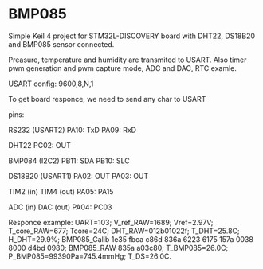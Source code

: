 BMP085
======

Simple Keil 4 project for STM32L-DISCOVERY board with DHT22, DS18B20 and BMP085 sensor connected.

Preasure, temperature and humidity are transmited to USART. Also timer pwm generation and pwm capture mode, ADC and DAC, RTC examle.

USART config: 9600,8,N,1

To get board responce, we need to send any char to USART 


pins:


RS232 (USART2)
PA10:  TxD
PA09:  RxD

DHT22
PC02:  OUT

BMP084 (I2C2)
PB11:  SDA
PB10:  SLC

DS18B20 (USART1)
PA02:  OUT
PA03:  OUT

TIM2 (in) TIM4 (out)
PA05: PA15

ADC (in) DAC (out)
PA04: PC03

Responce example:
UART=103;
V_ref_RAW=1689;
Vref=2.97V;
T_core_RAW=677;
Tcore=24C;
DHT_RAW=012b01022f;
T_DHT=25.8C;
H_DHT=29.9%;
BMP085_Calib 1e35 fbca c86d 836a 6223 6175 157a 0038 8000 d4bd 0980;
BMP085_RAW 835a a03c80;
T_BMP085=26.0C;
P_BMP085=99390Pa=745.4mmHg;
T_DS=26.0C.




